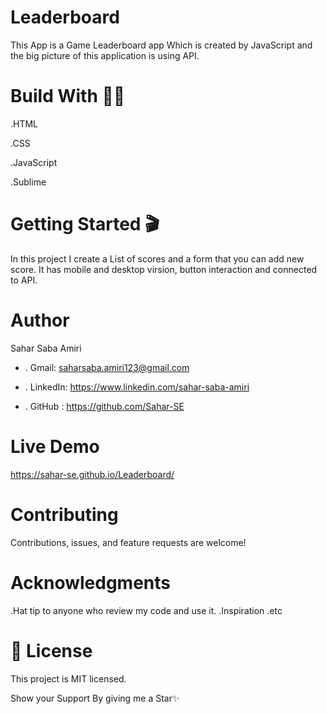 # Leaderboard
This App is a Game Leaderboard app Which is created by JavaScript and the big picture of this application is using API.

# Build With 👩‍🔧
.HTML

.CSS

.JavaScript

.Sublime

# Getting Started 🎬
In this project I create a List of scores and a form that you can add new score. It has mobile and desktop virsion, button interaction and connected to API.

# Author
Sahar Saba Amiri

- . Gmail: saharsaba.amiri123@gmail.com

- . LinkedIn: https://www.linkedin.com/sahar-saba-amiri

- . GitHub : https://github.com/Sahar-SE

# Live Demo
https://sahar-se.github.io/Leaderboard/

# Contributing
Contributions, issues, and feature requests are welcome!

# Acknowledgments
.Hat tip to anyone who review my code and use it.
.Inspiration
.etc

# 📝 License
This project is MIT licensed.

Show your Support
By giving me a Star✨
